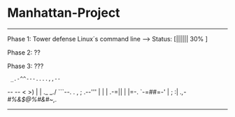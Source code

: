 
Manhattan-Project
=================

***************************************************
 Phase 1: Tower defense Linux´s command line --> Status: [||||||   30%        ]

 Phase 2: ??

 Phase 3: ???
 

     _.-^^---....,,--
 _--                  --_
<                        >)
|                         |
 \._                   _./
    ```--. . , ; .--'''
          | |   |
       .-=||  | |=-.
       `-=#$%&%$#=-'
          | ;  :|
     _.,-#%&$@%#&#~,._
**************************************************
